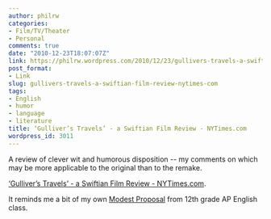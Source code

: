 ```yaml
---
author: philrw
categories:
- Film/TV/Theater
- Personal
comments: true
date: "2010-12-23T18:07:07Z"
link: https://philrw.wordpress.com/2010/12/23/gullivers-travels-a-swiftian-film-review-nytimes-com/
post_format:
- Link
slug: gullivers-travels-a-swiftian-film-review-nytimes-com
tags:
- English
- humor
- language
- literature
title: ‘Gulliver’s Travels’ - a Swiftian Film Review - NYTimes.com
wordpress_id: 3011
---
```


A review of clever wit and humorous disposition -- my comments on which may be more applicable to the original than to the remake.

[‘Gulliver’s Travels’ - a Swiftian Film Review - NYTimes.com](http://movies.nytimes.com/2010/12/24/movies/24gulliver.html).

It reminds me a bit of my own [Modest Proposal](/images/19980208-a-modest-proposal.pdf) from 12th grade AP English class.
